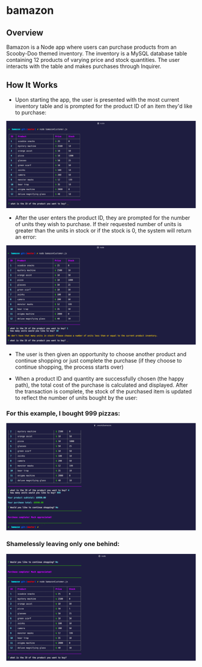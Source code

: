 # bamazon

## Overview

Bamazon is a Node app where users can purchase products from an Scooby-Doo themed inventory. The inventory is a MySQL database table containing 12 products of varying price and stock quantities. The user interacts with the table and makes purchases through Inquirer.

## How It Works

* Upon starting the app, the user is presented with the most current inventory table and is prompted for the product ID of an item they'd like to purchase:

![alt text](images/start.png?raw=true 'Start')

* After the user enters the product ID, they are prompted for the number of units they wish to purchase. If their requested number of units is greater than the units in stock or if the stock is 0, the system will return an error:

![alt text](images/stock-error.png?raw=true 'Stock Error')

* The user is then given an opportunity to choose another product and continue shopping or just complete the purchase (if they choose to continue shopping, the process starts over)

* When a product ID and quantity are successfully chosen (the happy path), the total cost of the purchase is calculated and displayed. After the transaction is complete, the stock of the purchased item is updated to reflect the number of units bought by the user:

### For this example, I bought 999 pizzas:

![alt text](images/thanks.png?raw=true 'Much Appreciated')

### Shamelessly leaving only one behind:

![alt text](images/999-pizzas-later.png 'Who Ate All The Pizza')
